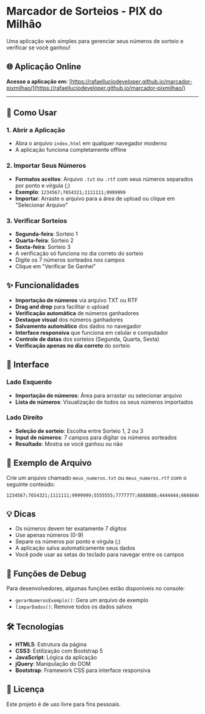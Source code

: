 # Marcador de Sorteios - PIX do Milhão

Uma aplicação web simples para gerenciar seus números de sorteio e verificar se você ganhou!

## 🌐 **Aplicação Online**

**Acesse a aplicação em:** [https://rafaelluciodeveloper.github.io/marcador-pixmilhao/](https://rafaelluciodeveloper.github.io/marcador-pixmilhao/)

---

## 🚀 Como Usar

### 1. Abrir a Aplicação
- Abra o arquivo `index.html` em qualquer navegador moderno
- A aplicação funciona completamente offline

### 2. Importar Seus Números
- **Formatos aceitos**: Arquivo `.txt` ou `.rtf` com seus números separados por ponto e vírgula (;)
- **Exemplo**: `1234567;7654321;1111111;9999999`
- **Importar**: Arraste o arquivo para a área de upload ou clique em "Selecionar Arquivo"

### 3. Verificar Sorteios
- **Segunda-feira**: Sorteio 1
- **Quarta-feira**: Sorteio 2  
- **Sexta-feira**: Sorteio 3
- A verificação só funciona no dia correto do sorteio
- Digite os 7 números sorteados nos campos
- Clique em "Verificar Se Ganhei"

## ✨ Funcionalidades

- **Importação de números** via arquivo TXT ou RTF
- **Drag and drop** para facilitar o upload
- **Verificação automática** de números ganhadores
- **Destaque visual** dos números ganhadores
- **Salvamento automático** dos dados no navegador
- **Interface responsiva** que funciona em celular e computador
- **Controle de datas** dos sorteios (Segunda, Quarta, Sexta)
- **Verificação apenas no dia correto** do sorteio

## 📱 Interface

### Lado Esquerdo
- **Importação de números**: Área para arrastar ou selecionar arquivo
- **Lista de números**: Visualização de todos os seus números importados

### Lado Direito
- **Seleção de sorteio**: Escolha entre Sorteio 1, 2 ou 3
- **Input de números**: 7 campos para digitar os números sorteados
- **Resultado**: Mostra se você ganhou ou não

## 🎯 Exemplo de Arquivo

Crie um arquivo chamado `meus_numeros.txt` ou `meus_numeros.rtf` com o seguinte conteúdo:

```
1234567;7654321;1111111;9999999;5555555;7777777;8888888;4444444;6666666;2222222
```

## 💡 Dicas

- Os números devem ter exatamente 7 dígitos
- Use apenas números (0-9)
- Separe os números por ponto e vírgula (;)
- A aplicação salva automaticamente seus dados
- Você pode usar as setas do teclado para navegar entre os campos

## 🔧 Funções de Debug

Para desenvolvedores, algumas funções estão disponíveis no console:

- `gerarNumerosExemplo()`: Gera um arquivo de exemplo
- `limparDados()`: Remove todos os dados salvos

## 🛠️ Tecnologias

- **HTML5**: Estrutura da página
- **CSS3**: Estilização com Bootstrap 5
- **JavaScript**: Lógica da aplicação
- **jQuery**: Manipulação do DOM
- **Bootstrap**: Framework CSS para interface responsiva

## 📄 Licença

Este projeto é de uso livre para fins pessoais. 